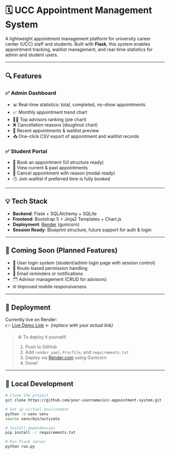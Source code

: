 # 🗓️ UCC Appointment Management System

A lightweight appointment management platform for university career center (UCC) staff and students. Built with **Flask**, this system enables appointment tracking, waitlist management, and real-time statistics for admin and student users.

---

## 🔍 Features

### ✅ Admin Dashboard
- 📊 Real-time statistics: total, completed, no-show appointments
- 📈 Monthly appointment trend chart
- 🧑‍🏫 Top advisors ranking (pie chart)
- ❌ Cancellation reasons (doughnut chart)
- 📄 Recent appointments & waitlist preview
- 📥 One-click CSV export of appointment and waitlist records

### ✅ Student Portal
- 📅 Book an appointment (UI structure ready)
- 📖 View current & past appointments
- 🔔 Cancel appointment with reason (modal ready)
- 🕒 Join waitlist if preferred time is fully booked

---

## 💡 Tech Stack

- **Backend**: Flask + SQLAlchemy + SQLite
- **Frontend**: Bootstrap 5 + Jinja2 Templates + Chart.js
- **Deployment**: [Render](https://render.com) (gunicorn)
- **Session Ready**: Blueprint structure, future support for auth & login

---

## 🔐 Coming Soon (Planned Features)

- 👥 User login system (student/admin login page with session control)
- 🔐 Route-based permission handling
- 📧 Email reminders or notifications
- 🗂️ Advisor management (CRUD for advisors)
- 🌐 Improved mobile responsiveness

---

## 🚀 Deployment

Currently live on Render:  
👉 [Live Demo Link](https://your-site-name.onrender.com) ← *(replace with your actual link)*

> ⚙️ To deploy it yourself:
> 1. Push to GitHub
> 2. Add `render.yaml`, `Procfile`, and `requirements.txt`  
> 3. Deploy via [Render.com](https://render.com) using Gunicorn  
> 4. Done!

---

## 🧪 Local Development

```bash
# Clone the project
git clone https://github.com/your-username/ucc-appointment-system.git

# Set up virtual environment
python -m venv venv
source venv/bin/activate

# Install dependencies
pip install -r requirements.txt

# Run Flask server
python run.py

